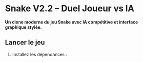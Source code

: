 # Snake V2.2 – Duel Joueur vs IA

**Un clone moderne du jeu Snake avec IA compétitive et interface graphique stylée.**

## Lancer le jeu

1. Installez les dépendances :